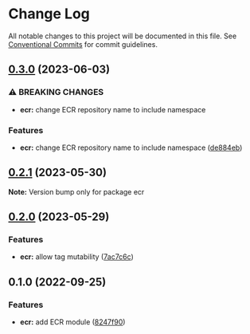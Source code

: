 # Change Log

All notable changes to this project will be documented in this file.
See [Conventional Commits](https://conventionalcommits.org) for commit guidelines.

## [0.3.0](https://github.com/finando/infrastructure-modules/compare/ecr@0.2.1...ecr@0.3.0) (2023-06-03)


### ⚠ BREAKING CHANGES

* **ecr:** change ECR repository name to include namespace

### Features

* **ecr:** change ECR repository name to include namespace ([de884eb](https://github.com/finando/infrastructure-modules/commit/de884eb0ffcae2ce0cd3c8e19507235bad6bbe1c))



## [0.2.1](https://github.com/finando/infrastructure-modules/compare/ecr@0.2.0...ecr@0.2.1) (2023-05-30)

**Note:** Version bump only for package ecr





## [0.2.0](https://github.com/finando/infrastructure-modules/compare/ecr@0.1.0...ecr@0.2.0) (2023-05-29)


### Features

* **ecr:** allow tag mutability ([7ac7c6c](https://github.com/finando/infrastructure-modules/commit/7ac7c6cc25230c1c48902bac49dc159e7d598665))



## 0.1.0 (2022-09-25)


### Features

* **ecr:** add ECR module ([8247f90](https://github.com/finando/infrastructure-modules/commit/8247f9092306dc63012450c997b6757ae9438fc0))
